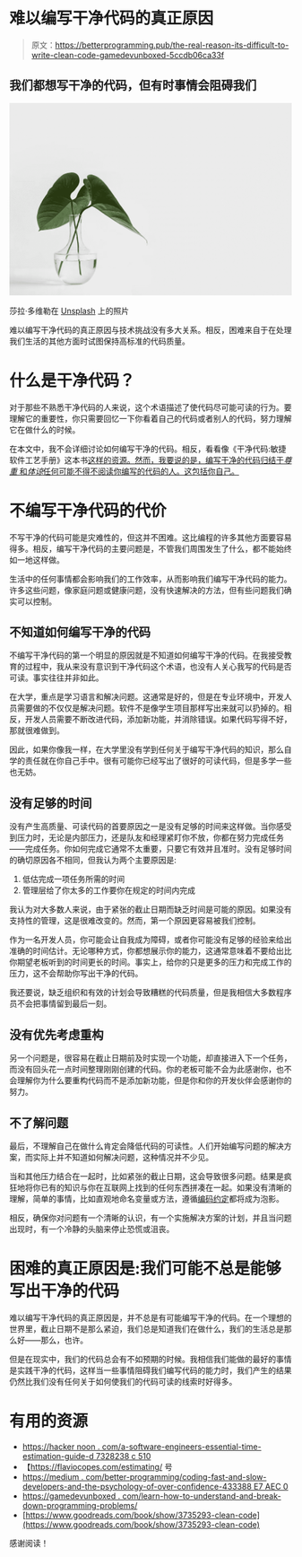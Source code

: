 # 难以编写干净代码的真正原因

> 原文：<https://betterprogramming.pub/the-real-reason-its-difficult-to-write-clean-code-gamedevunboxed-5ccdb06ca33f>

## 我们都想写干净的代码，但有时事情会阻碍我们

![](img/aa134635d40b5ca4fe19a8b903422001.png)

莎拉·多维勒在 [Unsplash](https://unsplash.com/?utm_source=unsplash&utm_medium=referral&utm_content=creditCopyText) 上的照片

难以编写干净代码的真正原因与技术挑战没有多大关系。相反，困难来自于在处理我们生活的其他方面时试图保持高标准的代码质量。

# 什么是干净代码？

对于那些不熟悉干净代码的人来说，这个术语描述了使代码尽可能可读的行为。要理解它的重要性，你只需要回忆一下你看着自己的代码或者别人的代码，努力理解它在做什么的时候。

在本文中，我不会详细讨论如何编写干净的代码。相反，看看像《干净代码:敏捷软件工艺手册》这本书[这样的资源。然而，我要说的是，编写干净的代码归结于*尊重* 和*体谅*任何可能不得不阅读你编写的代码的人。这包括你自己。](https://www.goodreads.com/book/show/3735293-clean-code)

# 不编写干净代码的代价

不写干净的代码可能是灾难性的，但这并不困难。这比编程的许多其他方面要容易得多。相反，编写干净代码的主要问题是，不管我们周围发生了什么，都不能始终如一地这样做。

生活中的任何事情都会影响我们的工作效率，从而影响我们编写干净代码的能力。许多这些问题，像家庭问题或健康问题，没有快速解决的方法，但有些问题我们确实可以控制。

## 不知道如何编写干净的代码

不编写干净代码的第一个明显的原因就是不知道如何编写干净的代码。在我接受教育的过程中，我从来没有意识到干净代码这个术语，也没有人关心我写的代码是否可读。事实往往并非如此。

在大学，重点是学习语言和解决问题。这通常是好的，但是在专业环境中，开发人员需要做的不仅仅是解决问题。软件不是像学生项目那样写出来就可以扔掉的。相反，开发人员需要不断改进代码，添加新功能，并消除错误。如果代码写得不好，那就很难做到。

因此，如果你像我一样，在大学里没有学到任何关于编写干净代码的知识，那么自学的责任就在你自己手中。很有可能你已经写出了很好的可读代码，但是多学一些也无妨。

## 没有足够的时间

没有产生高质量、可读代码的首要原因之一是没有足够的时间来这样做。当你感受到压力时，无论是内部压力，还是队友和经理紧盯你不放，你都在努力完成任务——完成任务。你如何完成它通常不太重要，只要它有效并且准时。没有足够时间的确切原因各不相同，但我认为两个主要原因是:

1.  低估完成一项任务所需的时间
2.  管理层给了你太多的工作要你在规定的时间内完成

我认为对大多数人来说，由于紧张的截止日期而缺乏时间是可能的原因。如果没有支持性的管理，这是很难改变的。然而，第一个原因更容易被我们控制。

作为一名开发人员，你可能会让自我成为障碍，或者你可能没有足够的经验来给出准确的时间估计。无论哪种方式，你都想展示你的能力，这通常意味着不要给出比你期望老板听到的时间更长的时间。事实上，给你的只是更多的压力和完成工作的压力，这不会帮助你写出干净的代码。

我还要说，缺乏组织和有效的计划会导致糟糕的代码质量，但是我相信大多数程序员不会把事情留到最后一刻。

## 没有优先考虑重构

另一个问题是，很容易在截止日期前及时实现一个功能，却直接进入下一个任务，而没有回头花一点时间整理刚刚创建的代码。你的老板可能不会为此感谢你，也不会理解你为什么要重构代码而不是添加新功能，但是你和你的开发伙伴会感谢你的努力。

## 不了解问题

最后，不理解自己在做什么肯定会降低代码的可读性。人们开始编写问题的解决方案，而实际上并不知道如何解决问题，这种情况并不少见。

当和其他压力结合在一起时，比如紧张的截止日期，这会导致很多问题。结果是疯狂地将你已有的知识与你在互联网上找到的任何东西拼凑在一起。如果没有清晰的理解，简单的事情，比如直观地命名变量或方法，遵循[编码约定](https://en.wikipedia.org/wiki/Coding_conventions)都将成为泡影。

相反，确保你对问题有一个清晰的认识，有一个实施解决方案的计划，并且当问题出现时，有一个冷静的头脑来停止恐慌或沮丧。

# 困难的真正原因是:我们可能不总是能够写出干净的代码

难以编写干净代码的真正原因是，并不总是有可能编写干净的代码。在一个理想的世界里，截止日期不是那么紧迫，我们总是知道我们在做什么，我们的生活总是那么好——那么，也许。

但是在现实中，我们的代码总会有不如预期的时候。我相信我们能做的最好的事情是实践干净的代码，这样当一些事情阻碍我们编写代码的能力时，我们产生的结果仍然比我们没有任何关于如何使我们的代码可读的线索时好得多。

# 有用的资源

*   [https://hacker noon . com/a-software-engineers-essential-time-estimation-guide-d 7328238 c 510](https://hackernoon.com/a-software-engineers-essential-time-estimation-guide-d7328238c510)
*   【https://flaviocopes.com/estimating/ 号
*   [https://medium . com/better-programming/coding-fast-and-slow-developers-and-the-psychology-of-over-confidence-433388 E7 AEC 0](https://medium.com/better-programming/coding-fast-and-slow-developers-and-the-psychology-of-overconfidence-433388e7aec0)
*   [https://gamedevunboxed . com/learn-how-to-understand-and-break-down-programming-problems/](https://gamedevunboxed.com/learn-how-to-understand-and-break-down-programming-problems/)
*   [https://www.goodreads.com/book/show/3735293-clean-code](https://www.goodreads.com/book/show/3735293-clean-code)

感谢阅读！